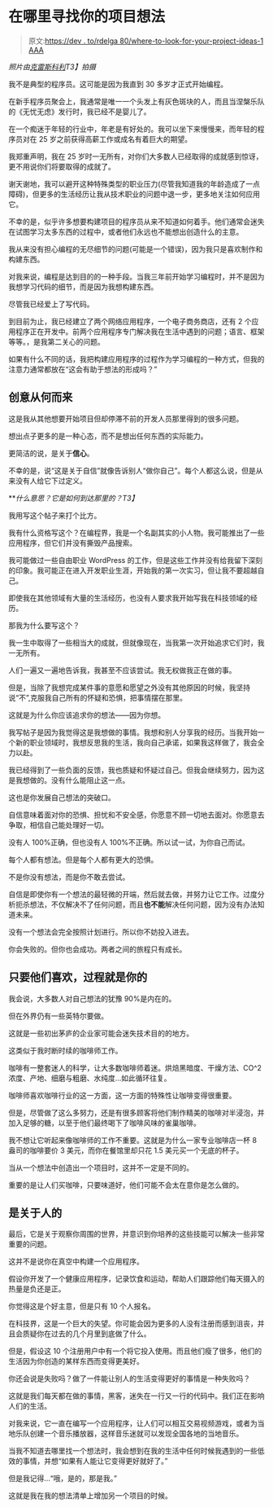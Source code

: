 # 在哪里寻找你的项目想法

> 原文:[https://dev . to/rdelga 80/where-to-look-for-your-project-ideas-1 AAA](https://dev.to/rdelga80/where-to-look-for-your-project-ideas-1aaa)

*照片由[克雷斯科利](https://unsplash.com/photos/82TpEld0_e4?utm_source=unsplash&utm_medium=referral&utm_content=creditCopyText)T3】拍摄*

我不是典型的程序员。这可能是因为我直到 30 多岁才正式开始编程。

在新手程序员聚会上，我通常是唯一一个头发上有灰色斑块的人，而且当涅槃乐队的《无忧无虑》发行时，我已经不是婴儿了。

在一个痴迷于年轻的行业中，年老是有好处的。我可以坐下来慢慢来，而年轻的程序员对在 25 岁之前获得高薪工作或成名有着巨大的期望。

我郑重声明，我在 25 岁时一无所有，对你们大多数人已经取得的成就感到惊讶，更不用说你们将要取得的成就了。

谢天谢地，我可以避开这种特殊类型的职业压力(尽管我知道我的年龄造成了一点障碍)，但更多的生活经历让我从技术职业的问题中退一步，更多地关注如何应用它。

不幸的是，似乎许多想要构建项目的程序员从来不知道如何着手。他们通常会迷失在试图学习太多东西的过程中，或者他们永远也不能想出创造什么的主意。

我从来没有担心编程的无尽细节的问题(可能是一个错误)，因为我只是喜欢制作和构建东西。

对我来说，编程是达到目的的一种手段。当我三年前开始学习编程时，并不是因为我想学习代码的细节，而是因为我想构建东西。

尽管我已经爱上了写代码。

到目前为止，我已经建立了两个网络应用程序，一个电子商务商店，还有 2 个应用程序正在开发中。前两个应用程序专门解决我在生活中遇到的问题；语言、框架等等。，是我第二关心的问题。

如果有什么不同的话，我把构建应用程序的过程作为学习编程的一种方式，但我的注意力通常都放在“这会有助于想法的形成吗？”

## 创意从何而来

这是我从其他想要开始项目但却停滞不前的开发人员那里得到的很多问题。

想出点子更多的是一种心态，而不是想出任何东西的实际能力。

更简洁的说，是关于**信心**。

不幸的是，说“这是关于自信”就像告诉别人“做你自己”。每个人都这么说，但是从来没有人给它下过定义。

***什么意思？它是如何到达那里的？*T3】**

我用写这个帖子来打个比方。

我有什么资格写这个？在编程界，我是一个名副其实的小人物。我可能推出了一些应用程序，但它们并没有撕毁产品搜索。

我可能做过一些自由职业 WordPress 的工作，但是这些工作并没有给我留下深刻的印象。我可能正在进入开发职业生涯，开始我的第一次实习，但让我不要超越自己。

即使我在其他领域有大量的生活经历，也没有人要求我开始写我在科技领域的经历。

那我为什么要写这个？

我一生中取得了一些相当大的成就，但就像现在，当我第一次开始追求它们时，我一无所有。

人们一遍又一遍地告诉我，我甚至不应该尝试。我无权做我正在做的事。

但是，当除了我想完成某件事的意愿和愿望之外没有其他原因的时候，我坚持说“不”,克服我自己所有的怀疑和恐惧，把事情摆在那里。

这就是为什么你应该追求你的想法——因为你想。

我写帖子是因为我觉得这是我想做的事情。我想和别人分享我的经历。当我开始一个新的职业领域时，我想反思我的生活，我向自己承诺，如果我这样做了，我会全力以赴。

我已经得到了一些负面的反馈，我也质疑和怀疑过自己。但我会继续努力，因为这是我想做的。没有什么能阻止这一点。

这也是你发展自己想法的突破口。

自信意味着面对你的恐惧、担忧和不安全感，你愿意不顾一切地去面对。你愿意去争取，相信自己能处理好一切。

没有人 100%正确，但也没有人 100%不正确。所以试一试，为你自己而试。

每个人都有想法。但是每个人都有更大的恐惧。

不是你没有想法，而是你不敢去尝试。

自信是即使你有一个想法的最轻微的开端，然后就去做，并努力让它工作。过度分析扼杀想法，不仅解决不了任何问题，而且**也不能**解决任何问题，因为没有办法知道未来。

没有一个想法会完全按照计划进行。所以你不妨投入进去。

你会失败的。但你也会成功。两者之间的旅程只有成长。

## 只要他们喜欢，过程就是你的

我会说，大多数人对自己想法的犹豫 90%是内在的。

但在外界仍有一些英特尔要做。

这就是一些初出茅庐的企业家可能会迷失技术目的的地方。

这类似于我时断时续的咖啡师工作。

咖啡有一整套迷人的科学，让大多数咖啡师着迷。烘焙黑暗度、干燥方法、CO^2 浓度、产地、细磨与粗磨、水纯度...如此循环往复。

咖啡师喜欢咖啡行业的这一方面，这一方面的特殊性让咖啡变得很重要。

但是，尽管做了这么多努力，还是有很多顾客将他们制作精美的咖啡对半浸泡，并加入足够的糖，以至于他们最终喝下了咖啡风味的雀巢咖啡。

我不想让它听起来像咖啡师的工作不重要。这就是为什么一家专业咖啡店一杯 8 盎司的咖啡要价 3 美元，而你在餐馆里却只花 1.5 美元买一个无底的杯子。

当从一个想法中创造出一个项目时，这并不一定是不同的。

重要的是让人们买咖啡，只要味道好，他们可能不会太在意你是怎么做的。

## 是关于人的

最后，它是关于观察你周围的世界，并意识到你培养的这些技能可以解决一些非常重要的问题。

这并不是说你在真空中构建一个应用程序。

假设你开发了一个健康应用程序，记录饮食和运动，帮助人们跟踪他们每天摄入的热量是负还是正。

你觉得这是个好主意，但是只有 10 个人报名。

在科技界，这是一个巨大的失望。你可能会因为更多的人没有注册而感到沮丧，并且会质疑你在过去的几个月里到底做了什么。

但是，假设这 10 个注册用户中有一个将它投入使用。而且他们瘦了很多，他们的生活因为你创造的某样东西而变得更美好。

你还会说是失败吗？做了一件能让别人的生活变得更好的事情是一种失败吗？

这就是我们每天都在做的事情，黑客，迷失在一行又一行的代码中。我们正在影响人们的生活。

对我来说，它一直在编写一个应用程序，让人们可以相互交易视频游戏，或者为当地乐队创建一个音乐播放器，这样音乐迷就可以发现全国各地的当地音乐。

当我不知道去哪里找一个想法时，我会想到在我的生活中任何时候我遇到的一些低效的事情，并想“如果有人能让它变得更好就好了。”

但是我记得...“哦，是的，那是我。”

这就是我在我的想法清单上增加另一个项目的时候。
